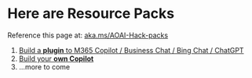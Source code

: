 # Here are Resource Packs
Reference this page at: [aka.ms/AOAI-Hack-packs](https://aka.ms/AOAI-Hack-packs)

1. [Build a **plugin** to M365 Copilot / Business Chat / Bing Chat / ChatGPT](https://aka.ms/AOAI-Hack-build-plugin)
2. [Build your **own Copilot** ](https://aka.ms/AOAI-Hack-build-copilot)
3. ...more to come

